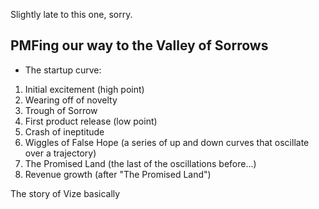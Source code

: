 Slightly late to this one, sorry.

## PMFing our way to the Valley of Sorrows

- The startup curve:

1. Initial excitement (high point)
2. Wearing off of novelty
3. Trough of Sorrow
4. First product release (low point)
5. Crash of ineptitude
6. Wiggles of False Hope (a series of up and down curves that oscillate over a trajectory)
7. The Promised Land (the last of the oscillations before...)
8. Revenue growth (after "The Promised Land")

The story of Vize basically 
